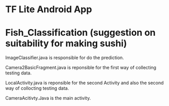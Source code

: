 # TF Lite Android App

# Fish_Classification (suggestion on suitability for making sushi)

ImageClassifier.java is responsible for do the prediction.

Camera2BasicFragment.java is reponsible for the first way of collecting testing data.

LocalActivity.java is reponsible for the second Activity and also the second way of collocting testing data.

CameraAcitivty.Java is the main activity.

